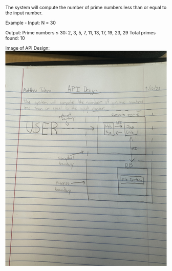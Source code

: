 The system will compute the number of prime numbers less than or equal to the input number.

Example - 
Input: 
N = 30

Output:
Prime numbers ≤ 30:
2, 3, 5, 7, 11, 13, 17, 19, 23, 29
Total primes found: 10

Image of API Design: ![API_Design](https://github.com/CPS353-Suny-New-Paltz/project-starter-code-todarom3/blob/main/src/project/annotations/API_Design.jpg?raw=true)

